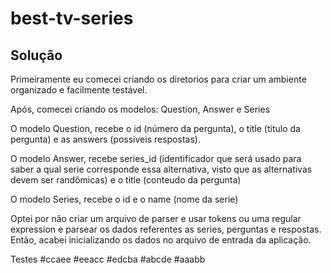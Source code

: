 # best-tv-series


## Solução
Primeiramente eu comecei criando os diretorios para criar um ambiente organizado e facilmente testável.

Após, comecei criando os modelos: Question, Answer e Series

O modelo Question, recebe o id (número da pergunta), o title (titulo da pergunta) e as answers (possiveis respostas).

O modelo Answer, recebe series_id (identificador que será usado para saber a qual serie corresponde essa alternativa, visto que as alternativas devem ser randômicas) e o title (conteudo da pergunta)

O modelo Series, recebe o id e o name (nome da serie)

Optei por não criar um arquivo de parser e usar tokens ou uma regular expression e parsear os dados referentes as series, perguntas e respostas. Então, acabei inicializando os dados no arquivo de entrada da aplicação.

Testes
#ccaee
#eeacc
#edcba
#abcde
#aaabb
